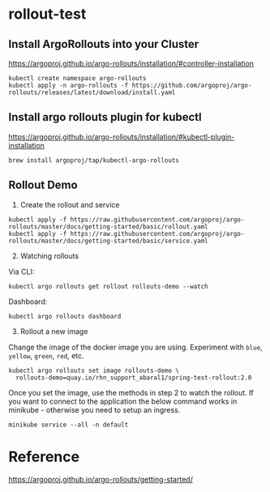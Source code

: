 # rollout-test

## Install ArgoRollouts into your Cluster
https://argoproj.github.io/argo-rollouts/installation/#controller-installation
```
kubectl create namespace argo-rollouts
kubectl apply -n argo-rollouts -f https://github.com/argoproj/argo-rollouts/releases/latest/download/install.yaml
```

## Install argo rollouts plugin for kubectl
https://argoproj.github.io/argo-rollouts/installation/#kubectl-plugin-installation
```
brew install argoproj/tap/kubectl-argo-rollouts
```

## Rollout Demo

1. Create the rollout and service
```
kubectl apply -f https://raw.githubusercontent.com/argoproj/argo-rollouts/master/docs/getting-started/basic/rollout.yaml
kubectl apply -f https://raw.githubusercontent.com/argoproj/argo-rollouts/master/docs/getting-started/basic/service.yaml
```

2. Watching rollouts

Via CLI:
```
kubectl argo rollouts get rollout rollouts-demo --watch
```

Dashboard:
```
kubectl argo rollouts dashboard
```

3. Rollout a new image

Change the image of the docker image you are using. Experiment with `blue`, `yellow`, `green`, `red`, etc.  
```
kubectl argo rollouts set image rollouts-demo \
  rollouts-demo=quay.io/rhn_support_abaral1/spring-test-rollout:2.0
```

Once you set the image, use the methods in step 2 to watch the rollout. If you want to connect to the application the below command works in minikube - otherwise you need to setup an ingress.

```
minikube service --all -n default
```




# Reference
https://argoproj.github.io/argo-rollouts/getting-started/
